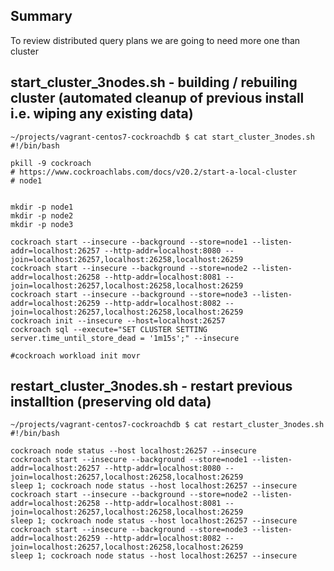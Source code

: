 ## Summary

To review distributed query plans we are going to need more one than cluster

## start_cluster_3nodes.sh - building / rebuiling cluster (automated cleanup of previous install i.e. wiping any existing data)
```
~/projects/vagrant-centos7-cockroachdb $ cat start_cluster_3nodes.sh
#!/bin/bash

pkill -9 cockroach
# https://www.cockroachlabs.com/docs/v20.2/start-a-local-cluster
# node1


mkdir -p node1
mkdir -p node2
mkdir -p node3

cockroach start --insecure --background --store=node1 --listen-addr=localhost:26257 --http-addr=localhost:8080 --join=localhost:26257,localhost:26258,localhost:26259
cockroach start --insecure --background --store=node2 --listen-addr=localhost:26258 --http-addr=localhost:8081 --join=localhost:26257,localhost:26258,localhost:26259
cockroach start --insecure --background --store=node3 --listen-addr=localhost:26259 --http-addr=localhost:8082 --join=localhost:26257,localhost:26258,localhost:26259
cockroach init --insecure --host=localhost:26257
cockroach sql --execute="SET CLUSTER SETTING server.time_until_store_dead = '1m15s';" --insecure

#cockroach workload init movr
```

## restart_cluster_3nodes.sh - restart previous installtion (preserving old data)


```
~/projects/vagrant-centos7-cockroachdb $ cat restart_cluster_3nodes.sh
#!/bin/bash

cockroach node status --host localhost:26257 --insecure
cockroach start --insecure --background --store=node1 --listen-addr=localhost:26257 --http-addr=localhost:8080 --join=localhost:26257,localhost:26258,localhost:26259
sleep 1; cockroach node status --host localhost:26257 --insecure
cockroach start --insecure --background --store=node2 --listen-addr=localhost:26258 --http-addr=localhost:8081 --join=localhost:26257,localhost:26258,localhost:26259
sleep 1; cockroach node status --host localhost:26257 --insecure
cockroach start --insecure --background --store=node3 --listen-addr=localhost:26259 --http-addr=localhost:8082 --join=localhost:26257,localhost:26258,localhost:26259
sleep 1; cockroach node status --host localhost:26257 --insecure
```
